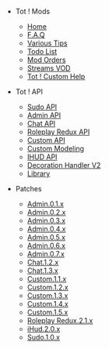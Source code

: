 <!-- _sidebar.md -->
- Tot ! Mods
    
    - [Home](/)
    - [F.A.Q](faq)
    - [Various Tips](tips)
    - [Todo List](todo)
    - [Mod Orders](modlist)
    - [Streams VOD](stream)
    - [Tot ! Custom Help](custom-help)
- Tot ! API

    - [Sudo API](sudo)
    - [Admin API](admin)
    - [Chat API](chat)
    - [Roleplay Redux API](roleplay)
    - [Custom API](custom)
    - [Custom Modeling](modeling)
    - [IHUD API](ihud)
    - [Decoration Handler V2](phv2)
    - [Library](lib)
- Patches

    - [Admin.0.1.x](patches/admin.0.1.x.md)
    - [Admin.0.2.x](patches/admin.0.2.x.md)
    - [Admin.0.3.x](patches/admin.0.3.x.md)
    - [Admin.0.4.x](patches/admin.0.4.x.md)
    - [Admin.0.5.x](patches/admin.0.5.x.md)
    - [Admin.0.6.x](patches/admin.0.6.x.md)
    - [Admin.0.7.x](patches/admin.0.7.x.md)
    - [Chat.1.2.x](patches/chat.1.2.x.md)
    - [Chat.1.3.x](patches/chat.1.3.x.md)
    - [Custom.1.1.x](patches/custom.1.1.x.md)
    - [Custom.1.2.x](patches/custom.1.2.x.md)
    - [Custom.1.3.x](patches/custom.1.3.x.md)
    - [Custom.1.4.x](patches/custom.1.4.x.md)
    - [Custom.1.5.x](patches/custom.1.5.x.md)
    - [Roleplay Redux.2.1.x](patches/redux.2.1.x.md)
    - [iHud.2.0.x](patches/ihud.2.0.x.md)
    - [Sudo.1.0.x](patches/sudo.1.0.x.md)